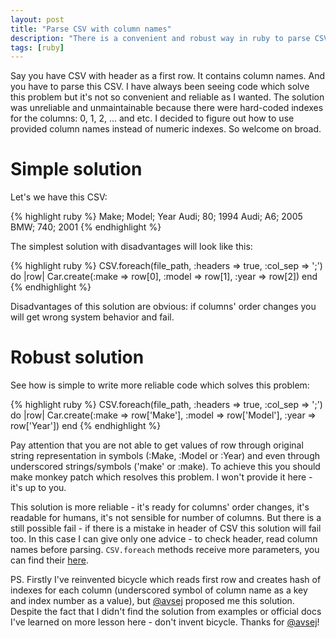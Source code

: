 ```yaml
---
layout: post
title: "Parse CSV with column names"
description: "There is a convenient and robust way in ruby to parse CSV rather than using column indexes. If you have in CSV header as a first row you can use it in your code"
tags: [ruby]
---
```


Say you have CSV with header as a first row. It contains column names. And you have to parse this CSV. I have always been seeing code which solve this problem but it's not so convenient and reliable as I wanted. The solution was unreliable and unmaintainable because there were hard-coded indexes for the columns: 0, 1, 2, ... and etc. I decided to figure out how to use provided column names instead of numeric indexes. So welcome on broad.

# Simple solution

Let's we have this CSV:

{% highlight ruby %}
Make; Model; Year
Audi; 80; 1994
Audi; A6; 2005
BMW; 740; 2001
{% endhighlight %}

The simplest solution with disadvantages will look like this:

{% highlight ruby %}
CSV.foreach(file_path, :headers => true, :col_sep => ';') do |row|
  Car.create(:make => row[0], :model => row[1], :year => row[2])
end
{% endhighlight %}

Disadvantages of this solution are obvious: if columns' order changes you will get wrong system behavior and fail.

# Robust solution

See how is simple to write more reliable code which solves this problem:

{% highlight ruby %}
CSV.foreach(file_path, :headers => true, :col_sep => ';') do |row|
  Car.create(:make => row['Make'], :model => row['Model'], :year => row['Year'])
end
{% endhighlight %}

Pay attention that you are not able to get values of row through original string representation in symbols (:Make, :Model or :Year) and even through underscored strings/symbols ('make' or :make). To achieve this you should make monkey patch which resolves this problem. I won't provide it here - it's up to you.

This solution is more reliable - it's ready for columns' order changes, it's readable for humans, it's not sensible for number of columns. But there is a still possible fail - if there is a mistake in header of CSV this solution will fail too. In this case I can give only one advice - to check header, read column names before parsing. `CSV.foreach` methods receive more parameters, you can find their [here](http://ruby-doc.org/stdlib-1.9.3/libdoc/csv/rdoc/CSV.html).

PS. Firstly I've reinvented bicycle which reads first row and creates hash of indexes for each column (underscored symbol of column name as a key and index number as a value), but [@avsej](http://github.com/avsej) proposed me this solution. Despite the fact that I didn't find the solution from examples or official docs I've learned on more lesson here - don't invent bicycle. Thanks for [@avsej](http://github.com/avsej)!
